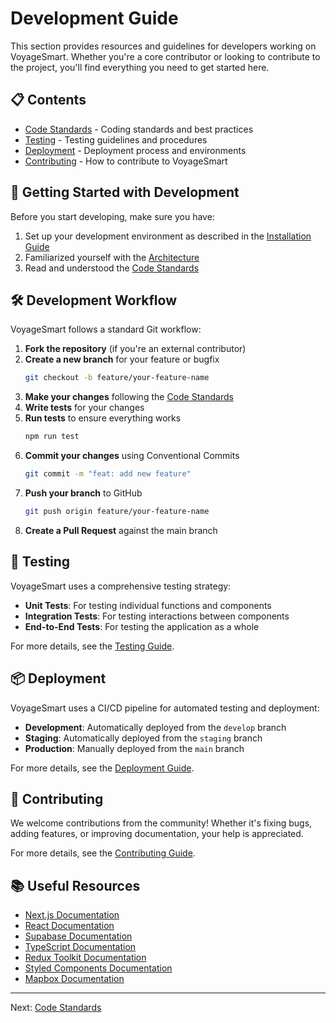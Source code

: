 # Development Guide

This section provides resources and guidelines for developers working on VoyageSmart. Whether you're a core contributor or looking to contribute to the project, you'll find everything you need to get started here.

## 📋 Contents

- [Code Standards](./code-standards.md) - Coding standards and best practices
- [Testing](./testing.md) - Testing guidelines and procedures
- [Deployment](./deployment.md) - Deployment process and environments
- [Contributing](./contributing.md) - How to contribute to VoyageSmart

## 🚀 Getting Started with Development

Before you start developing, make sure you have:

1. Set up your development environment as described in the [Installation Guide](../getting-started/installation.md)
2. Familiarized yourself with the [Architecture](../architecture/README.md)
3. Read and understood the [Code Standards](./code-standards.md)

## 🛠️ Development Workflow

VoyageSmart follows a standard Git workflow:

1. **Fork the repository** (if you're an external contributor)
2. **Create a new branch** for your feature or bugfix
   ```bash
   git checkout -b feature/your-feature-name
   ```
3. **Make your changes** following the [Code Standards](./code-standards.md)
4. **Write tests** for your changes
5. **Run tests** to ensure everything works
   ```bash
   npm run test
   ```
6. **Commit your changes** using Conventional Commits
   ```bash
   git commit -m "feat: add new feature"
   ```
7. **Push your branch** to GitHub
   ```bash
   git push origin feature/your-feature-name
   ```
8. **Create a Pull Request** against the main branch

## 🧪 Testing

VoyageSmart uses a comprehensive testing strategy:

- **Unit Tests**: For testing individual functions and components
- **Integration Tests**: For testing interactions between components
- **End-to-End Tests**: For testing the application as a whole

For more details, see the [Testing Guide](./testing.md).

## 📦 Deployment

VoyageSmart uses a CI/CD pipeline for automated testing and deployment:

- **Development**: Automatically deployed from the `develop` branch
- **Staging**: Automatically deployed from the `staging` branch
- **Production**: Manually deployed from the `main` branch

For more details, see the [Deployment Guide](./deployment.md).

## 🤝 Contributing

We welcome contributions from the community! Whether it's fixing bugs, adding features, or improving documentation, your help is appreciated.

For more details, see the [Contributing Guide](./contributing.md).

## 📚 Useful Resources

- [Next.js Documentation](https://nextjs.org/docs)
- [React Documentation](https://reactjs.org/docs)
- [Supabase Documentation](https://supabase.io/docs)
- [TypeScript Documentation](https://www.typescriptlang.org/docs)
- [Redux Toolkit Documentation](https://redux-toolkit.js.org/introduction/getting-started)
- [Styled Components Documentation](https://styled-components.com/docs)
- [Mapbox Documentation](https://docs.mapbox.com)

---

Next: [Code Standards](./code-standards.md)
